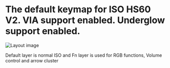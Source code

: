 The default keymap for ISO HS60 V2. VIA support enabled. Underglow support enabled.
===================================================================================

![Layout image](https://imgur.com/6go4vQV.png)

Default layer is normal ISO and Fn layer is used for RGB functions, Volume control and arrow cluster
